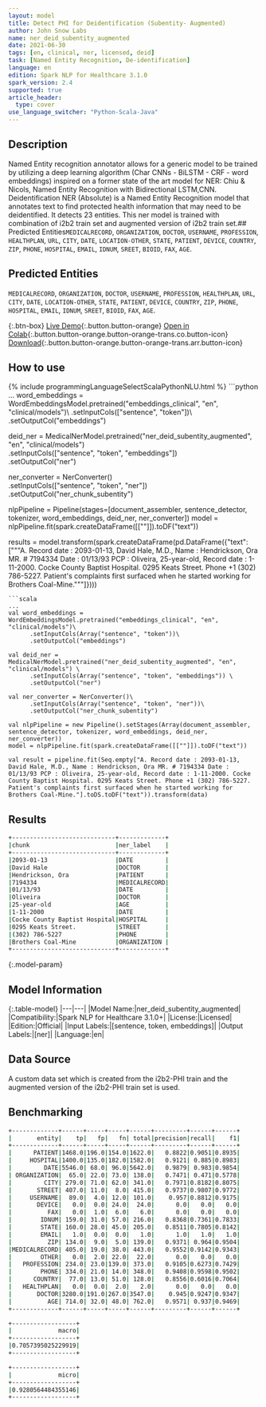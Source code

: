 ```yaml
---
layout: model
title: Detect PHI for Deidentification (Subentity- Augmented)
author: John Snow Labs
name: ner_deid_subentity_augmented
date: 2021-06-30
tags: [en, clinical, ner, licensed, deid]
task: [Named Entity Recognition, De-identification]
language: en
edition: Spark NLP for Healthcare 3.1.0
spark_version: 2.4
supported: true
article_header:
  type: cover
use_language_switcher: "Python-Scala-Java"
---
```


## Description

Named Entity recognition annotator allows for a generic model to be trained by utilizing a deep learning algorithm (Char CNNs - BiLSTM - CRF - word embeddings) inspired on a former state of the art model for NER: Chiu & Nicols, Named Entity Recognition with Bidirectional LSTM,CNN. Deidentification NER (Absolute) is a Named Entity Recognition model that annotates text to find protected health information that may need to be deidentified. It detects 23 entities. This ner model is trained with combination of i2b2 train set and augmented version of i2b2 train set.## Predicted Entities`MEDICALRECORD`, `ORGANIZATION`, `DOCTOR`, `USERNAME`, `PROFESSION`, `HEALTHPLAN`, `URL`, `CITY`, `DATE`, `LOCATION-OTHER`, `STATE`, `PATIENT`, `DEVICE`, `COUNTRY`, `ZIP`, `PHONE`, `HOSPITAL`, `EMAIL`, `IDNUM`, `SREET`, `BIOID`, `FAX`, `AGE`.

## Predicted Entities

`MEDICALRECORD`, `ORGANIZATION`, `DOCTOR`, `USERNAME`, `PROFESSION`, `HEALTHPLAN`, `URL`, `CITY`, `DATE`, `LOCATION-OTHER`, `STATE`, `PATIENT`, `DEVICE`, `COUNTRY`, `ZIP`, `PHONE`, `HOSPITAL`, `EMAIL`, `IDNUM`, `SREET`, `BIOID`, `FAX`, `AGE`.

{:.btn-box}
[Live Demo](https://demo.johnsnowlabs.com/healthcare/NER_DEMOGRAPHICS/){:.button.button-orange}
[Open in Colab](https://colab.research.google.com/github/JohnSnowLabs/spark-nlp-workshop/blob/master/tutorials/Certification_Trainings/Healthcare/4.Clinical_DeIdentification.ipynb){:.button.button-orange.button-orange-trans.co.button-icon}
[Download](https://s3.amazonaws.com/auxdata.johnsnowlabs.com/clinical/models/ner_deid_subentity_augmented_en_3.1.0_2.4_1625050268361.zip){:.button.button-orange.button-orange-trans.arr.button-icon}


## How to use



<div class="tabs-box" markdown="1">
{% include programmingLanguageSelectScalaPythonNLU.html %}
```python
...
word_embeddings = WordEmbeddingsModel.pretrained("embeddings_clinical", "en", "clinical/models")\
      .setInputCols(["sentence", "token"])\
      .setOutputCol("embeddings")

deid_ner = MedicalNerModel.pretrained("ner_deid_subentity_augmented", "en", "clinical/models") \
      .setInputCols(["sentence", "token", "embeddings"]) \
      .setOutputCol("ner")

ner_converter = NerConverter()\
      .setInputCols(["sentence", "token", "ner"])\
      .setOutputCol("ner_chunk_subentity")

nlpPipeline = Pipeline(stages=[document_assembler, sentence_detector, tokenizer, word_embeddings, deid_ner, ner_converter])
model = nlpPipeline.fit(spark.createDataFrame([[""]]).toDF("text"))

results = model.transform(spark.createDataFrame(pd.DataFrame({"text": ["""A. Record date : 2093-01-13, David Hale, M.D., Name : Hendrickson, Ora MR. # 7194334 Date : 01/13/93 PCP : Oliveira, 25-year-old, Record date : 1-11-2000. Cocke County Baptist Hospital. 0295 Keats Street. Phone +1 (302) 786-5227. Patient's complaints first surfaced when he started working for Brothers Coal-Mine."""]})))
```
```scala
...
val word_embeddings = WordEmbeddingsModel.pretrained("embeddings_clinical", "en", "clinical/models")\
      .setInputCols(Array("sentence", "token"))\
      .setOutputCol("embeddings")

val deid_ner = MedicalNerModel.pretrained("ner_deid_subentity_augmented", "en", "clinical/models") \
      .setInputCols(Array("sentence", "token", "embeddings")) \
      .setOutputCol("ner")

val ner_converter = NerConverter()\
      .setInputCols(Array("sentence", "token", "ner"))\
      .setOutputCol("ner_chunk_subentity")

val nlpPipeline = new Pipeline().setStages(Array(document_assembler, sentence_detector, tokenizer, word_embeddings, deid_ner, ner_converter))
model = nlpPipeline.fit(spark.createDataFrame([[""]]).toDF("text"))

val result = pipeline.fit(Seq.empty["A. Record date : 2093-01-13, David Hale, M.D., Name : Hendrickson, Ora MR. # 7194334 Date : 01/13/93 PCP : Oliveira, 25-year-old, Record date : 1-11-2000. Cocke County Baptist Hospital. 0295 Keats Street. Phone +1 (302) 786-5227. Patient's complaints first surfaced when he started working for Brothers Coal-Mine."].toDS.toDF("text")).transform(data)
```
</div>

## Results

```bash
+-----------------------------+-------------+
|chunk                        |ner_label    |
+-----------------------------+-------------+
|2093-01-13                   |DATE         |
|David Hale                   |DOCTOR       |
|Hendrickson, Ora             |PATIENT      |
|7194334                      |MEDICALRECORD|
|01/13/93                     |DATE         |
|Oliveira                     |DOCTOR       |
|25-year-old                  |AGE          |
|1-11-2000                    |DATE         |
|Cocke County Baptist Hospital|HOSPITAL     |
|0295 Keats Street.           |STREET       |
|(302) 786-5227               |PHONE        |
|Brothers Coal-Mine           |ORGANIZATION |
+-----------------------------+-------------+
```

{:.model-param}
## Model Information

{:.table-model}
|---|---|
|Model Name:|ner_deid_subentity_augmented|
|Compatibility:|Spark NLP for Healthcare 3.1.0+|
|License:|Licensed|
|Edition:|Official|
|Input Labels:|[sentence, token, embeddings]|
|Output Labels:|[ner]|
|Language:|en|

## Data Source

A custom data set which is created from the i2b2-PHI train and the augmented version of the i2b2-PHI train set is used.

## Benchmarking

```bash
+-------------+------+-----+-----+------+---------+------+------+
|       entity|    tp|   fp|   fn| total|precision|recall|    f1|
+-------------+------+-----+-----+------+---------+------+------+
|      PATIENT|1468.0|196.0|154.0|1622.0|   0.8822|0.9051|0.8935|
|     HOSPITAL|1400.0|135.0|182.0|1582.0|   0.9121| 0.885|0.8983|
|         DATE|5546.0| 68.0| 96.0|5642.0|   0.9879| 0.983|0.9854|
| ORGANIZATION|  65.0| 22.0| 73.0| 138.0|   0.7471| 0.471|0.5778|
|         CITY| 279.0| 71.0| 62.0| 341.0|   0.7971|0.8182|0.8075|
|       STREET| 407.0| 11.0|  8.0| 415.0|   0.9737|0.9807|0.9772|
|     USERNAME|  89.0|  4.0| 12.0| 101.0|    0.957|0.8812|0.9175|
|       DEVICE|   0.0|  0.0| 24.0|  24.0|      0.0|   0.0|   0.0|
|          FAX|   0.0|  1.0|  6.0|   6.0|      0.0|   0.0|   0.0|
|        IDNUM| 159.0| 31.0| 57.0| 216.0|   0.8368|0.7361|0.7833|
|        STATE| 160.0| 28.0| 45.0| 205.0|   0.8511|0.7805|0.8142|
|        EMAIL|   1.0|  0.0|  0.0|   1.0|      1.0|   1.0|   1.0|
|          ZIP| 134.0|  9.0|  5.0| 139.0|   0.9371| 0.964|0.9504|
|MEDICALRECORD| 405.0| 19.0| 38.0| 443.0|   0.9552|0.9142|0.9343|
|        OTHER|   0.0|  2.0| 22.0|  22.0|      0.0|   0.0|   0.0|
|   PROFESSION| 234.0| 23.0|139.0| 373.0|   0.9105|0.6273|0.7429|
|        PHONE| 334.0| 21.0| 14.0| 348.0|   0.9408|0.9598|0.9502|
|      COUNTRY|  77.0| 13.0| 51.0| 128.0|   0.8556|0.6016|0.7064|
|   HEALTHPLAN|   0.0|  0.0|  2.0|   2.0|      0.0|   0.0|   0.0|
|       DOCTOR|3280.0|191.0|267.0|3547.0|    0.945|0.9247|0.9347|
|          AGE| 714.0| 32.0| 48.0| 762.0|   0.9571| 0.937|0.9469|
+-------------+------+-----+-----+------+---------+------+------+

+------------------+
|             macro|
+------------------+
|0.7057395025229919|
+------------------+

+------------------+
|             micro|
+------------------+
|0.9280564484355146|
+------------------+
```
